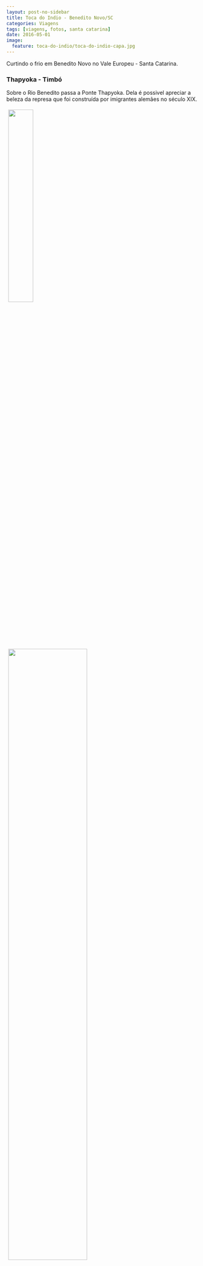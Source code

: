 ```yaml
---
layout: post-no-sidebar
title: Toca do Indio - Benedito Novo/SC
categories: Viagens
tags: [viagens, fotos, santa catarina]
date: 2016-05-01
image:
  feature: toca-do-indio/toca-do-indio-capa.jpg
---
```


Curtindo o frio em Benedito Novo no Vale Europeu - Santa Catarina.

<!--more-->

### Thapyoka - Timbó

Sobre o Rio Benedito passa a Ponte Thapyoka. Dela é possivel apreciar a beleza da represa que foi construída por imigrantes alemães no século XIX.

<div class="row">
	<a href="/img/toca-do-indio/hi-res/thapyoka-timbo-3.jpg" data-lightbox="thapyoka-timbo-3"><img src="/img/toca-do-indio/thapyoka-timbo-3.jpg" class="photo col" style="width:35.9%; padding: 5px" /></a>
	<a href="/img/toca-do-indio/thapyoka-timbo-2.jpg" data-lightbox="thapyoka-timbo-2"><img src="/img/toca-do-indio/thapyoka-timbo-2.jpg" class="photo col" style="width:64%; padding: 5px" /></a>
</div>


### Salto Donner - Doutor Pedrinho

<div class="row">
	<a href="/img/toca-do-indio/salto-donner-doutor-pedrinho.jpg" data-lightbox="salto-donner-doutor-pedrinho"><img src="/img/toca-do-indio/salto-donner-doutor-pedrinho.jpg" class="photo col" style="padding: 5px" title="Salto Donner - Doutor Pedrinho" /></a>
</div>


### Toca do Indio - Benedito Novo

Escondido no meio da natureza está a pousada Toca do Indio. A cerca de 15 km da cidade é possivel esquecer de toda a bagunça da cidade grande. 

<iframe
style="width:100%; padding:5px"
class="col s12"
height="500"
frameborder="0" style="border:0"
src="https://maps.google.com/maps?layer=c&panoid=F:-JD9rfV46gAc/Vyag2QM6e5I/AAAAAAAAKzE/rBZErGivho40WysAODs3Jn6x9OnBBGpdgCLIB&ie=UTF8&source=embed&output=svembed&cbp=13%2C334%2C%2C0.1200000000000001%2C4.1"
	allowfullscreen>
</iframe>

<div class="row">
	<!-- <img src="/img/toca-do-indio/toca-do-indio-placa.jpg" class="col " style="padding: 5px" /> -->
	<a href="/img/toca-do-indio/toca-do-indio-carranca-2.jpg" data-lightbox="toca-do-indio-carranca-2"><img src="/img/toca-do-indio/toca-do-indio-carranca-2.jpg" class="col s6" style="padding: 5px" /></a>
	<a href="/img/toca-do-indio/toca-do-indio-carranca-1.jpg" data-lightbox="toca-do-indio-carranca-1"><img src="/img/toca-do-indio/toca-do-indio-carranca-1.jpg" class="col s6" style="padding: 5px" /></a>
	<a href="/img/toca-do-indio/toca-do-indio-5.jpg" data-lightbox="toca-do-indio-5"><img src="/img/toca-do-indio/toca-do-indio-5.jpg" class="col " style="padding: 5px" /></a>
</div>
	
<div class="row">
	<a href="/img/toca-do-indio/toca-do-indio-2.jpg" data-lightbox="toca-do-indio-2"><img src="/img/toca-do-indio/toca-do-indio-2.jpg" class="col "  style="width:68.9%; padding: 5px" /></a>
	<a href="/img/toca-do-indio/toca-do-indio-lareira-lela.jpg" data-lightbox="toca-do-indio-lareira-lela"><img src="/img/toca-do-indio/toca-do-indio-lareira-lela.jpg" class="col "  style="width:31.1%; padding: 5px" /></a>
</div>
	
A pousada possui trilhas que levam a algumas cavernas e cachoeiras.

<div class="row">
	<a href="/img/toca-do-indio/toca-do-indio-8.jpg" data-lightbox="toca-do-indio-8"><img src="/img/toca-do-indio/toca-do-indio-8.jpg" class="col s6" style="padding: 5px" /></a>
	<a href="/img/toca-do-indio/toca-do-indio-9.jpg" data-lightbox="toca-do-indio-9"><img src="/img/toca-do-indio/toca-do-indio-9.jpg" class="col s6" style="padding: 5px" /></a>
</div>
<!--

Cercados de animais.

-->
<div class="row">
	<a href="/img/toca-do-indio/toca-do-indio-patos.jpg" data-lightbox="toca-do-indio-patos"><img src="/img/toca-do-indio/toca-do-indio-patos.jpg" class="col s4" style="padding: 5px" /></a>
	<a href="/img/toca-do-indio/toca-do-indio-passaros.jpg" data-lightbox="toca-do-indio-passaros"><img src="/img/toca-do-indio/toca-do-indio-passaros.jpg" class="col s4" style="padding: 5px" /></a>
	<a href="/img/toca-do-indio/toca-do-indio-cenoura.jpg" data-lightbox="toca-do-indio-cenoura"><img src="/img/toca-do-indio/toca-do-indio-cenoura.jpg" class="col s4" style="padding: 5px" /></a>
</div>

<!-- 
<div class="row">
	<div class="col s7">
		<p>
			Além do contato com a natureza, temos o ótimo atendimento da Giselle Deeke - a fundadora desse refúgio.
		</p>
	</div>
	<div class="col s5 photo">
		<img src="/img/toca-do-indio/toca-do-indio-giselle.jpg" class="" style="padding: 5px" />
	</div>
</div>
 -->

<div class="row">
	<a href="/img/toca-do-indio/toca-do-indio-11.jpg" data-lightbox="toca-do-indio-11"><img src="/img/toca-do-indio/toca-do-indio-11.jpg" class="col s12" style="padding: 5px" /></a>
</div>


<!-- 
 -->
